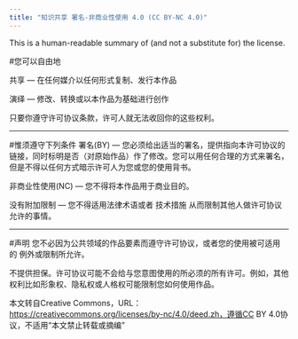 ```yaml
---
title: "知识共享 署名-非商业性使用 4.0 (CC BY-NC 4.0)"
---
```


This is a human-readable summary of (and not a substitute for) the license.

#您可以自由地

共享 — 在任何媒介以任何形式复制、发行本作品



演绎 — 修改、转换或以本作品为基础进行创作

  

只要你遵守许可协议条款，许可人就无法收回你的这些权利。

***

#惟须遵守下列条件
署名(BY) — 您必须给出适当的署名，提供指向本许可协议的链接，同时标明是否（对原始作品）作了修改。您可以用任何合理的方式来署名，但是不得以任何方式暗示许可人为您或您的使用背书。

非商业性使用(NC) — 您不得将本作品用于商业目的。

没有附加限制 — 您不得适用法律术语或者 技术措施 从而限制其他人做许可协议允许的事情。

***

#声明
您不必因为公共领域的作品要素而遵守许可协议，或者您的使用被可适用的 例外或限制所允许。

不提供担保。许可协议可能不会给与您意图使用的所必须的所有许可。例如，其他权利比如形象权、隐私权或人格权可能限制您如何使用作品。


  
   

本文转自Creative Commons，URL：https://creativecommons.org/licenses/by-nc/4.0/deed.zh，遵循CC BY 4.0协议，不适用“本文禁止转载或摘编” 


  















































